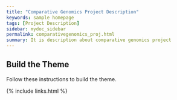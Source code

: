 ```yaml
---
title: "Comparative Genomics Project Description"
keywords: sample homepage
tags: [Project Description]
sidebar: mydoc_sidebar
permalink: comparativegenomics_proj.html
summary: It is description about comparative genomics project
---
```


## Build the Theme

Follow these instructions to build the theme.


{% include links.html %}
